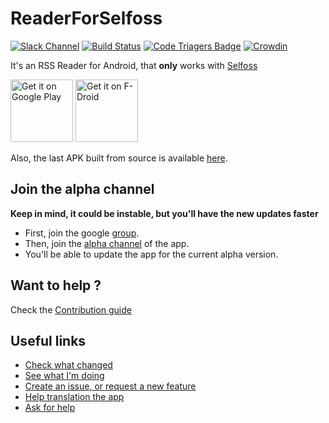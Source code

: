 # ReaderForSelfoss

[![Slack Channel](https://img.shields.io/badge/chat-slack-green.svg)](https://join.slack.com/t/readerforselfoss/shared_invite/enQtMjkyNzc3NjM2Mjc1LTUzZTZhOGM5YjQ1MTI5MWZiODRjMjE1ZDBmMzQxZmQ3NWZhYTNhMTBjNGEwNmE2ZGFjODU5NjUxZjBkMWJmMDQ) [![Build Status](http://jenkins.amine-bou.fr/job/ReaderForSelfoss/badge/icon)](http://jenkins.amine-bou.fr/job/ReaderForSelfoss/) [![Code Triagers Badge](https://www.codetriage.com/aminecmi/readerforselfoss/badges/users.svg)](https://www.codetriage.com/aminecmi/readerforselfoss) [![Crowdin](https://d322cqt584bo4o.cloudfront.net/readerforselfoss/localized.svg)](https://crowdin.com/project/readerforselfoss)

It's an RSS Reader for Android, that **only** works with [Selfoss](https://selfoss.aditu.de/)

<a href='https://play.google.com/store/apps/details?id=apps.amine.bou.readerforselfoss'><img alt='Get it on Google Play' src='https://play.google.com/intl/en_us/badges/images/generic/en_badge_web_generic.png' height="100"/></a> <a href="https://f-droid.org/apps.amine.bou.readerforselfoss"><img src="https://f-droid.org/badge/get-it-on.png" alt="Get it on F-Droid" height="100"></a>

Also, the last APK built from source is available [here](https://jenkins.amine-bou.fr/job/ReaderForSelfoss/lastSuccessfulBuild/artifact/SignApksBuilder-out/selfoss-key/selfoss/app-githubConfig-release-unsigned.apk/app-githubConfig-release.apk).

## Join the alpha channel

**Keep in mind, it could be instable, but you'll have the new updates faster**

- First, join the google [group](https://groups.google.com/d/forum/reader-for-selfoss-alpha-testing).
- Then, join the [alpha channel](https://play.google.com/apps/testing/apps.amine.bou.readerforselfoss) of the app.
- You'll be able to update the app for the current alpha version.

## Want to help ?

Check the [Contribution guide](https://github.com/aminecmi/ReaderforSelfoss/blob/master/.github/CONTRIBUTING.md)

## Useful links

- [Check what changed](https://github.com/aminecmi/ReaderforSelfoss/blob/master/CHANGELOG.md)
- [See what I'm doing](https://github.com/aminecmi/ReaderforSelfoss/projects/1)
- [Create an issue, or request a new feature](https://github.com/aminecmi/ReaderforSelfoss/issues)
- [Help translation the app](https://crowdin.com/project/readerforselfoss)
- [Ask for help](https://join.slack.com/t/readerforselfoss/shared_invite/enQtMjkyNzc3NjM2Mjc1LTUzZTZhOGM5YjQ1MTI5MWZiODRjMjE1ZDBmMzQxZmQ3NWZhYTNhMTBjNGEwNmE2ZGFjODU5NjUxZjBkMWJmMDQ)
